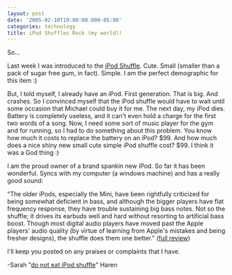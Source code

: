 ```yaml
---
layout: post
date: '2005-02-10T19:00:00.000-05:00'
categories: technology
title: iPod Shuffles Rock (my world)!
---
```


So...

Last week I was introduced to the [iPod Shuffle](http://www.apple.com/ipodshuffle/).  Cute.  Small (smaller than a pack of sugar free gum, in fact).  Simple.  I am the perfect demographic for this item :)  

But, I told myself, I already have an iPod.  First generation.  That is big.  And crashes.  So I convinced myself that the iPod shuffle would have to wait until some occasion that Michael could buy it for me.  The next day, my iPod dies.  Battery is completely useless, and it can't even hold a charge for the first two words of a song.  Now, I need some sort of music player for the gym and for running, so I had to do something about this problem.  You know how much it costs to replace the battery on an iPod?  $99.  And how much does a nice shiny new small cute simple iPod shuffle cost?  $99.  I think it was a God thing :)

I am the proud owner of a brand spankin new iPod.  So far it has been wonderful.  Syncs with my computer (a windows machine) and has a really good sound:

"The older iPods, especially the Mini, have been rightfully criticized for being somewhat deficient in bass, and although the bigger players have flat frequency response, they have trouble sustaining big bass notes. Not so the shuffle; it drives its earbuds well and hard without resorting to artificial bass boost. Though most digital audio players have moved past the Apple players' audio quality (by virtue of learning from Apple's mistakes and being fresher designs), the shuffle does them one better." ([full review](http://www.pcmag.com/article2/0,1759,1753026,00.asp))

I'll keep you posted on any praises or complaints that I have.

-Sarah "[do not eat iPod shuffle](http://www.google.com/search?hl=en&amp;lr=&amp;q=ipod+shuffle+do+not+eat)" Haren